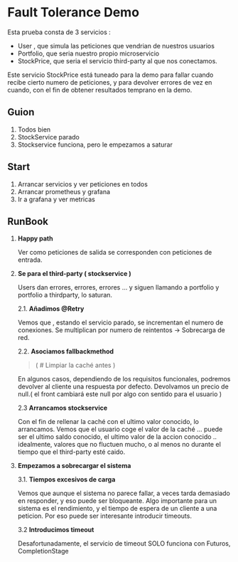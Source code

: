 # Fault Tolerance Demo

Esta prueba consta de 3 servicios :

- User , que simula las peticiones que vendrian de nuestros usuarios
- Portfolio, que seria nuestro propio microservicio
- StockPrice, que seria el servicio third-party al que nos conectamos.

Este servicio StockPrice está tuneado para la demo para fallar cuando recibe cierto numero de peticiones, y para devolver errores de vez en cuando, con el fin de obtener resultados temprano en la demo.

## Guion

1. Todos bien
2. StockService parado
3. Stockservice funciona, pero le empezamos a saturar

## Start

1. Arrancar servicios y ver peticiones en todos
2. Arrancar prometheus y grafana
3. Ir a grafana y ver metricas

## RunBook

1. **Happy path**

   Ver como peticiones de salida se corresponden con peticiones de entrada.

2. **Se para el third-party ( stockservice )**

   Users dan errores, errores, errores ... y siguen llamando a portfolio y portfolio a thirdparty, lo saturan.

   2.1. **Añadimos @Retry**

   Vemos que , estando el servicio parado, se incrementan el numero de conexiones.
   Se multiplican por numero de reintentos -> Sobrecarga de red.

   2.2. **Asociamos fallbackmethod**

   > ( # Limpiar la caché antes )

   En algunos casos, dependiendo de los requisitos funcionales, podremos devolver al cliente una respuesta por defecto.
   Devolvamos un precio de null.( el front cambiará este null por algo con sentido para el usuario )

   2.3 **Arrancamos stockservice**

   Con el fin de rellenar la caché con el ultimo valor conocido, lo arrancamos.
   Vemos que el usuario coge el valor de la caché ... puede ser el ultimo saldo conocido, el ultimo valor de la accion conocido .. idealmente, valores que no fluctuen mucho, o al menos no durante el tiempo que el third-party esté caido.

3. **Empezamos a sobrecargar el sistema**

   3.1. **Tiempos excesivos de carga**

   Vemos que aunque el sistema no parece fallar, a veces tarda demasiado en responder, y eso puede ser bloqueante. Algo importante para un sistema es el rendimiento, y el tiempo de espera de un cliente a una peticion. Por eso puede ser interesante introducir timeouts.

   3.2 **Introducimos timeout**

   Desafortunadamente, el servicio de timeout SOLO funciona con Futuros, CompletionStage
